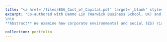 ```yaml
---
title: "<a href='/files/ESG_Cost_of_Capital.pdf' target='_blank' style='color:rgb(0, 140, 191);'>The Spillover of Corporate ES on Cost of Debt</a>"
excerpt: "Co-authored with Danmo Lin (Warwick Business School, UK) and Siti Farida (Birmingham Business School, UK). [SSRN link here](https://papers.ssrn.com/sol3/papers.cfm?abstract_id=4988359)
\n\n
**Abstract** We examine how corporate environmental and social (ES) risks influence the bank loan costs of peer firms. Utilizing a regression discontinuity approach based on shareholder votes on ES-related proposals in U.S. public companies from 2005 to 2021, we find that the approval of these proposals leads to an average 38 basis-point increase in peer firms' loan costs over the following year. This effect is more pronounced when the proposal is more salient for banks, and when peers have higher ex-ante ES risk and weaker bargaining power. Surprisingly, we find that the spillover is primarily driven by banks with less expertise or weaker ex-ante incentives to price ES risks. These findings suggest that corporate ES risks extend beyond individual firms and influence the loan costs of broader peer borrowers by shaping banks' loan pricing practices."

collection: portfolio
---
```


